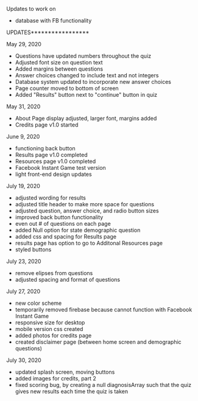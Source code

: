 Updates to work on
- database with FB functionality


UPDATES*****************

May 29, 2020
- Questions have updated numbers
throughout the quiz
- Adjusted font size on question text
- Added margins between questions
- Answer choices changed to include text
and not integers
- Database system updated to incorporate new answer choices
- Page counter moved to bottom of screen 
- Added "Results" button next to "continue" button in quiz

May 31, 2020
- About Page display adjusted, larger font, 
margins added
- Credits page v1.0 started

June 9, 2020
- functioning back button
- Results page v1.0 completed
- Resources page v1.0 completed
- Facebook Instant Game test version
- light front-end design updates

July 19, 2020
- adjusted wording for results
- adjusted title header to make more space for questions
- adjusted question, answer choice, and radio button sizes
- improved back button functionality
- even out # of questions on each page
- added Null option for state demographic question
- added css and spacing for Results page
- results page has option to go to Additonal Resources page
- styled buttons

July 23, 2020
- remove elipses from questions
- adjusted spacing and format of questions

July 27, 2020
- new color scheme
- temporarily removed firebase because cannot function with Facebook Instant Game
- responsive size for desktop
- mobile version css created 
- added photos for credits page
- created disclaimer page (between home screen and demographic questions)

July 30, 2020
- updated splash screen, moving buttons
- added images for credits, part 2
- fixed scoring bug, by creating a null diagnosisArray such that the quiz gives new results each time the quiz is taken